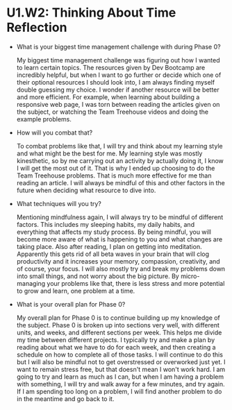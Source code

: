 # U1.W2: Thinking About Time Reflection

* What is your biggest time management challenge with during Phase 0? 

	My biggest time management challenge was figuring out how I wanted to learn certain topics. The resources given by Dev Bootcamp are incredibly helpful, but when I want to go further or decide which one of their optional resources I should look into, I am always finding myself double guessing my choice. I wonder if another resource will be better and more efficient. For example, when learning about building a responsive web page, I was torn between reading the articles given on the subject, or watching the Team Treehouse videos and doing the example problems.

* How will you combat that? 

	To combat problems like that, I will try and think about my learning style and what might be the best for me. My learning style was mostly kinesthetic, so by me carrying out an activity by actually doing it, I know I will get the most out of it. That is why I ended up choosing to do the Team Treehouse problems. That is much more effective for me than reading an article. I will always be mindful of this and other factors in the future when deciding what resource to dive into.

* What techniques will you try?

	Mentioning mindfulness again, I will always try to be mindful of different factors. This includes my sleeping habits, my daily habits, and everything that affects my study process. By being mindful, you will become more aware of what is happening to you and what changes are taking place. Also after reading, I plan on getting into meditation. Apparently this gets rid of all beta waves in your brain that will clog productivity and it increases your memory, compassion, creativity, and of course, your focus. I will also mostly try and break my problems down into small things, and not worry about the big picture. By micro-managing your problems like that, there is less stress and more potential to grow and learn, one problem at a time.

* What is your overall plan for Phase 0?

	My overall plan for Phase 0 is to continue building up my knowledge of the subject. Phase 0 is broken up into sections very well, with different units, and weeks, and different sections per week. This helps me divide my time between different projects. I typically try and make a plan by reading about what we have to do for each week, and then creating a schedule on how to complete all of those tasks. I will continue to do this but I will also be mindful not to get overstressed or overworked just yet. I want to remain stress free, but that doesn't mean I won't work hard. I am going to try and learn as much as I can, but when I am having a problem with something, I will try and walk away for a few minutes, and try again. If I am spending too long on a problem, I will find another problem to do in the meantime and go back to it.